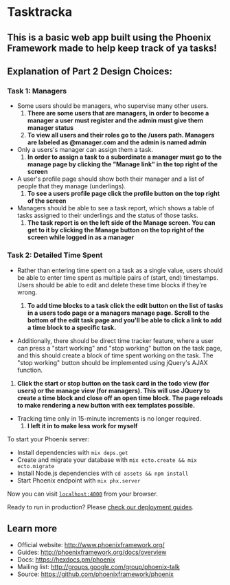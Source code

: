 # Tasktracka
## This is a basic web app built using the Phoenix Framework made to help keep track of ya tasks!
## Explanation of Part 2 Design Choices:
### Task 1: Managers
* Some users should be managers, who supervise many other users.
  1. **There are some users that are managers, in order to become a manager a user must register and the admin must give them manager status**
  2. **To view all users and their roles go to the /users path. Managers are labeled as @manager.com and the admin is named admin**
* Only a users's manager can assign them a task.
  1. **In order to assign a task to a subordinate a manager must go to the manage page by clicking the "Manage link" in the top right of the screen**
* A user's profile page should show both their manager and a list of people that they manage (underlings).
  1. **To see a users profile page click the profile button on the top right of the screen**
* Managers should be able to see a task report, which shows a table of tasks assigned to their underlings and the status of those tasks.
  1. **The task report is on the left side of the Manage screen. You can get to it by clicking the Manage button on the top right of the screen while logged in as a manager**
  
### Task 2: Detailed Time Spent
* Rather than entering time spent on a task as a single value, users should be able to enter time spent as multiple pairs of (start, end) timestamps. Users should be able to edit and delete these time blocks if they're wrong.
  1. **To add time blocks to a task click the edit button on the list of tasks in a users todo page or a managers manage page. Scroll to the bottom of the edit task page and you'll be able to click a link to add a time block to a specific task.**

* Additionally, there should be direct time tracker feature, where a user can press a "start working" and "stop working" button on the task page, and this should create a block of time spent working on the task. The "stop working" button should be implemented using jQuery's AJAX function.
 1. **Click the start or stop button on the task card in the todo view (for users) or the manage view (for managers). This will use JQuery to create a time block and close off an open time block. The page reloads to make rendering a new button with eex templates possible.**

* Tracking time only in 15-minute increments is no longer required.
  1. **I left it in to make less work for myself**














To start your Phoenix server:

  * Install dependencies with `mix deps.get`
  * Create and migrate your database with `mix ecto.create && mix ecto.migrate`
  * Install Node.js dependencies with `cd assets && npm install`
  * Start Phoenix endpoint with `mix phx.server`

Now you can visit [`localhost:4000`](http://localhost:4000) from your browser.

Ready to run in production? Please [check our deployment guides](http://www.phoenixframework.org/docs/deployment).

## Learn more

  * Official website: http://www.phoenixframework.org/
  * Guides: http://phoenixframework.org/docs/overview
  * Docs: https://hexdocs.pm/phoenix
  * Mailing list: http://groups.google.com/group/phoenix-talk
  * Source: https://github.com/phoenixframework/phoenix
